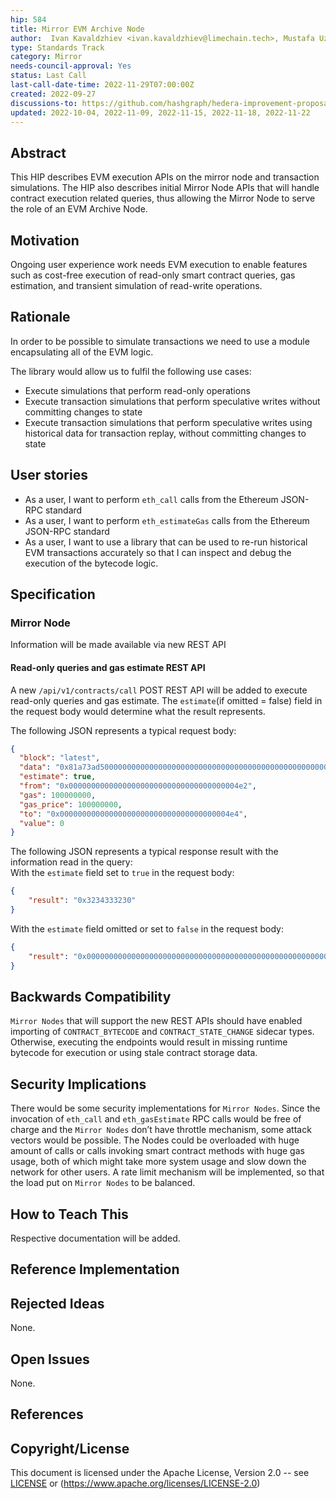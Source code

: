 ```yaml
---
hip: 584
title: Mirror EVM Archive Node
author:  Ivan Kavaldzhiev <ivan.kavaldzhiev@limechain.tech>, Mustafa Uzun <mustafa.uzun@limechain.tech>
type: Standards Track
category: Mirror
needs-council-approval: Yes
status: Last Call
last-call-date-time: 2022-11-29T07:00:00Z
created: 2022-09-27
discussions-to: https://github.com/hashgraph/hedera-improvement-proposal/discussions/586
updated: 2022-10-04, 2022-11-09, 2022-11-15, 2022-11-18, 2022-11-22
---
```


## Abstract

This HIP describes EVM execution APIs on the mirror node and transaction simulations.
The HIP also describes initial Mirror Node APIs that will handle contract execution related queries,
thus allowing the Mirror Node to serve the role of an EVM Archive Node.

## Motivation

Ongoing user experience work needs EVM execution to enable features such as cost-free execution of 
read-only smart contract queries, gas estimation, and transient simulation of read-write operations.

## Rationale

In order to be possible to simulate transactions we need to use a module encapsulating all of the EVM logic.

The library would allow us to fulfil the following use cases:

- Execute simulations that perform read-only operations
- Execute transaction simulations that perform speculative writes without committing changes to state
- Execute transaction simulations that perform speculative writes using historical data for transaction replay, 
without committing changes to state

## User stories

- As a user, I want to perform `eth_call` calls from the Ethereum JSON-RPC standard
- As a user, I want to perform `eth_estimateGas` calls from the Ethereum JSON-RPC standard
- As a user, I want to use a library that can be used to re-run historical EVM transactions accurately so that I can inspect 
and debug the execution of the bytecode logic.

## Specification

### Mirror Node

Information will be made available via new REST API

#### Read-only queries and gas estimate REST API

A new  `/api/v1/contracts/call` POST REST API will be added to execute read-only queries and gas estimate.
The `estimate`(if omitted = false) field in the request body would determine what the result represents.

The following JSON represents a typical request body:
```json
{
  "block": "latest", 
  "data": "0x81a73ad500000000000000000000000000000000000000000000000000000000000004e5",
  "estimate": true,
  "from": "0x00000000000000000000000000000000000004e2", 
  "gas": 100000000, 
  "gas_price": 100000000,
  "to": "0x00000000000000000000000000000000000004e4", 
  "value": 0
}
```
The following JSON represents a typical response result with the information read in the query:  
With the `estimate` field set to `true` in the request body:
```json
{
    "result": "0x3234333230"
}
```
With the `estimate` field omitted or set to `false` in the request body:
```json
{
    "result": "0x000000000000000000000000000000000000000000000000000000000000002000000000000000000000000000000000000000000000000000000000000000037474740000000000000000000000000000000000000000000000000000000000"
}
```

## Backwards Compatibility

`Mirror Nodes` that will support the new REST APIs should have enabled importing of `CONTRACT_BYTECODE` and `CONTRACT_STATE_CHANGE` 
sidecar types. Otherwise, executing the endpoints would result in missing runtime bytecode for execution
or using stale contract storage data.

## Security Implications

There would be some security implementations for `Mirror Nodes`. Since the invocation of `eth_call` and `eth_gasEstimate` RPC calls 
would be free of charge and the `Mirror Nodes` don’t have throttle mechanism, some attack vectors would be possible. 
The Nodes could be overloaded with huge amount of calls or calls invoking smart contract methods with huge gas usage, 
both of which might take more system usage and slow down the network for other users. A rate limit mechanism will be implemented,
so that the load put on `Mirror Nodes` to be balanced.

## How to Teach This

Respective documentation will be added.

## Reference Implementation

## Rejected Ideas

None.

## Open Issues

None.

## References

## Copyright/License

This document is licensed under the Apache License, Version 2.0 --
see [LICENSE](../LICENSE) or (https://www.apache.org/licenses/LICENSE-2.0)

